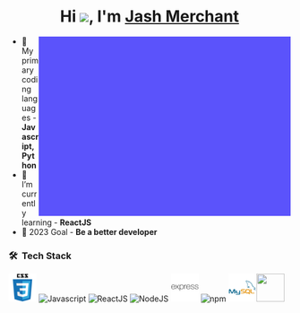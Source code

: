 <h1 align="center">Hi <img src="https://raw.githubusercontent.com/MartinHeinz/MartinHeinz/master/wave.gif" width="30px">, I'm <a href="https://www.jashmerchant.me/">Jash Merchant</a></h1>

  <img align="right" alt="GIF" src="coding-gif.gif" width="450" height="320" />
  
  - 🔭 My primary coding languages - **Javascript, Python**
  - 🌱 I’m currently learning - **ReactJS**
  - 🚩 2023 Goal - **Be a better developer**

### 🛠 &nbsp;Tech Stack

<img src='https://github.com/devicons/devicon/blob/master/icons/css3/css3-original-wordmark.svg' alt='CSS' width="50" height="50"> <img src='https://cdn.worldvectorlogo.com/logos/logo-javascript.svg' alt='Javascript' width="50" height="45"> <img src='https://cdn.worldvectorlogo.com/logos/react-2.svg' alt='ReactJS' width="50" height="45"> <img src='https://cdn.worldvectorlogo.com/logos/nodejs-2.svg' alt='NodeJS' height='45' width='50' > <img src='https://github.com/devicons/devicon/blob/master/icons/express/express-original-wordmark.svg' alt='ExpressJS' height='50' width='50'> <img src='https://cdn.worldvectorlogo.com/logos/npm.svg' alt='npm' height='35' width='50'> <img src='https://github.com/devicons/devicon/blob/master/icons/mysql/mysql-original-wordmark.svg' atl='MySql' height='50' widhth='50'><img src='https://cdn.worldvectorlogo.com/logos/python-5.svg' height='50' width='50'>

